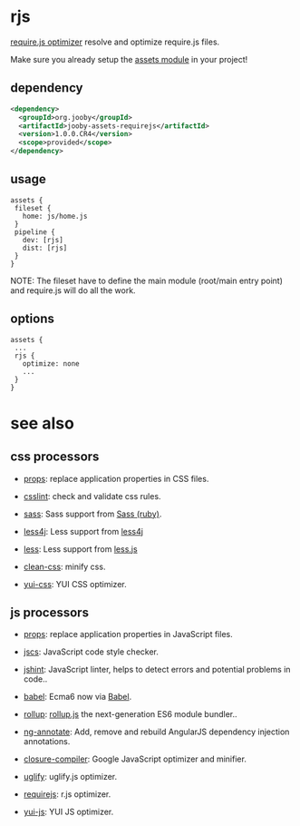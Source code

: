 # rjs

<a href="http://requirejs.org/docs/optimization.html">require.js optimizer</a> resolve and optimize require.js files.

Make sure you already setup the [assets module](https://github.com/jooby-project/jooby/tree/master/jooby-assets) in your project!

## dependency

```xml
<dependency>
  <groupId>org.jooby</groupId>
  <artifactId>jooby-assets-requirejs</artifactId>
  <version>1.0.0.CR4</version>
  <scope>provided</scope>
</dependency>
```

## usage

```
assets {
 fileset {
   home: js/home.js
 }
 pipeline {
   dev: [rjs]
   dist: [rjs]
 }
}
```

NOTE: The fileset have to define the main module (root/main entry point) and require.js will do all the work.

## options

```
assets {
 ...
 rjs {
   optimize: none
   ...
 }
}
```

# see also

## css processors

* [props](https://github.com/jooby-project/jooby/tree/master/jooby-assets-props): replace application properties in CSS files.

* [csslint](https://github.com/jooby-project/jooby/tree/master/jooby-assets-csslint): check and validate css rules.

* [sass](https://github.com/jooby-project/jooby/tree/master/jooby-assets-sass): Sass support from <a href="https://github.com/sass/sass">Sass (ruby)</a>.

* [less4j](https://github.com/jooby-project/jooby/tree/master/jooby-assets-less4j): Less support from [less4j](https://github.com/SomMeri/less4j)

* [less](https://github.com/jooby-project/jooby/tree/master/jooby-assets-less): Less support from [less.js](http://lesscss.org)

* [clean-css](https://github.com/jooby-project/jooby/tree/master/jooby-assets-clean-css): minify css.

* [yui-css](https://github.com/jooby-project/jooby/tree/master/jooby-assets-yui-compressor): YUI CSS optimizer.

## js processors

* [props](https://github.com/jooby-project/jooby/tree/master/jooby-assets-props): replace application properties in JavaScript files.

* [jscs](https://github.com/jooby-project/jooby/tree/master/jooby-assets-jscs): JavaScript code style checker.

* [jshint](https://github.com/jooby-project/jooby/tree/master/jooby-assets-jshint): JavaScript linter, helps to detect errors and potential problems in code..

* [babel](https://github.com/jooby-project/jooby/tree/master/jooby-assets-babel): Ecma6 now via <a href="http://babeljs.io/">Babel</a>.

* [rollup](https://github.com/jooby-project/jooby/tree/master/jooby-assets-rollup): <a href="http://rollupjs.org/">rollup.js</a> the next-generation ES6 module bundler..

* [ng-annotate](https://github.com/jooby-project/jooby/tree/master/jooby-assets-ng-annotate): Add, remove and rebuild AngularJS dependency injection annotations.

* [closure-compiler](https://github.com/jooby-project/jooby/tree/master/jooby-assets-closure-compiler): Google JavaScript optimizer and minifier.

* [uglify](https://github.com/jooby-project/jooby/tree/master/jooby-assets-uglify): uglify.js optimizer.

* [requirejs](https://github.com/jooby-project/jooby/tree/master/jooby-assets-requirejs): r.js optimizer.

* [yui-js](https://github.com/jooby-project/jooby/tree/master/jooby-assets-yui-compressor): YUI JS optimizer.
